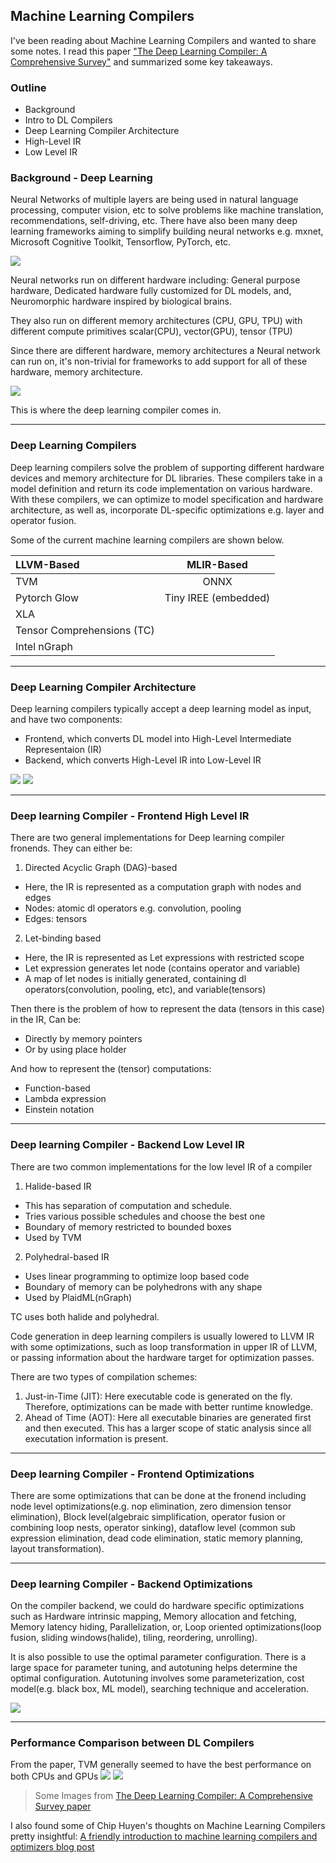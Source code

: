 <!-- ---
title: "Machine learning compilers"
date: 2022-11-14
--- -->

## Machine Learning Compilers


I've been reading about Machine Learning Compilers and wanted to share some notes. I read this paper ["The Deep Learning Compiler: A Comprehensive Survey"](https://arxiv.org/abs/2002.03794) and summarized some key takeaways.



### Outline
- Background
- Intro to DL Compilers
- Deep Learning Compiler Architecture
- High-Level IR
- Low Level IR



### Background - Deep Learning
Neural Networks of multiple layers are being used in natural language processing, computer vision, etc to solve problems like machine translation, recommendations, self-driving, etc. 
There have also been many deep learning frameworks aiming to simplify building neural networks e.g. mxnet, Microsoft Cognitive Toolkit, Tensorflow, PyTorch, etc.

<img src="http://teimilola.github.io/resources/dl_frameworks.jpeg">



Neural networks run on different hardware including: General purpose hardware, Dedicated hardware fully customized for DL models, and, Neuromorphic hardware inspired by biological brains.

They also run on different memory architectures (CPU, GPU, TPU) with different compute primitives scalar(CPU), vector(GPU), tensor (TPU)


Since there are different hardware, memory architectures a Neural network can run on, it's non-trivial for frameworks to add support for all of these hardware, memory architecture.

<img src="http://teimilola.github.io/resources/dl_compilers_memory_subsystem.jpeg">

This is where the deep learning compiler comes in.


_____


### Deep Learning Compilers
Deep learning compilers solve the problem of supporting different hardware devices and memory architecture for DL libraries. These compilers take in a model definition and return its code implementation on various hardware. With these compilers, we can optimize to model specification and hardware architecture, as well as, incorporate DL-specific optimizations e.g. layer and operator fusion.

Some of the current machine learning compilers are shown below.

| LLVM-Based      | MLIR-Based |
| :---        |    :----:   |        
| TVM      | ONNX      | 
| Pytorch Glow   | Tiny IREE (embedded)        | 
|XLA| |
|Tensor Comprehensions (TC)| |
|Intel nGraph| |


_____


### Deep Learning Compiler Architecture
Deep learning compilers typically accept a deep learning model as input, and have two components:
- Frontend, which converts DL model into High-Level Intermediate Representaion (IR)
- Backend, which converts High-Level IR into Low-Level IR



<img src="http://teimilola.github.io/resources/simplified_dl_compiler.jpeg">


<img src="http://teimilola.github.io/resources/dl_compiler_achitecture.jpeg">


_____


### Deep learning Compiler - Frontend High Level IR
There are two general implementations for Deep learning compiler fronends. They can either be:
1. Directed Acyclic Graph (DAG)-based
- Here, the IR is represented as a computation graph with nodes and edges
- Nodes: atomic dl operators e.g. convolution, pooling
- Edges: tensors
2. Let-binding based
- Here, the IR is represented as Let expressions with restricted scope
- Let expression generates let node (contains operator and variable)
- A map of let nodes is initially generated, containing dl operators(convolution, pooling, etc), and variable(tensors)


Then there is the problem of how to represent the data (tensors in this case) in the IR, Can be:
- Directly by memory pointers
- Or by using place holder

And how to represent the (tensor) computations:
- Function-based
- Lambda expression
- Einstein notation


_____


### Deep learning Compiler - Backend Low Level IR
There are two common implementations for the low level IR of a compiler
1. Halide-based IR
- This has separation of computation and schedule. 
- Tries various possible schedules and choose the best one
- Boundary of memory restricted to bounded boxes
- Used by TVM
2. Polyhedral-based IR
- Uses linear programming to optimize loop based code
- Boundary of memory can be polyhedrons with any shape
- Used by PlaidML(nGraph)

TC uses both halide and polyhedral.

Code generation in deep learning compilers is usually lowered to LLVM IR with some optimizations, such as loop transformation in upper IR of LLVM, or passing information about the hardware target for optimization passes.

There are two types of compilation schemes:
1. Just-in-Time (JIT): Here executable code is generated on the fly. Therefore, optimizations can be made with better runtime knowledge.
2. Ahead of Time (AOT): Here all executable binaries are generated first and then executed. This has a larger scope of static analysis since all executation information is present.


______


### Deep learning Compiler - Frontend Optimizations
There are some optimizations that can be done at the fronend including node level optimizations(e.g. nop elimination, zero dimension tensor elimination), Block level(algebraic simplification, operator fusion or combining loop nests, operator sinking), dataflow level (common sub expression elimination, dead code elimination, static memory planning, layout transformation).


_____



### Deep learning Compiler - Backend Optimizations
On the compiler backend, we could do hardware specific optimizations such as Hardware intrinsic mapping, Memory allocation and fetching, Memory latency hiding, Parallelization, or, Loop oriented optimizations(loop fusion, sliding windows(halide), tiling, reordering, unrolling).

It is also possible to use the optimal parameter configuration. There is a large space for parameter tuning, and autotuning helps determine the optimal configuration. Autotuning involves some parameterization, cost model(e.g. black box, ML model), searching technique and acceleration.




<img src="http://teimilola.github.io/resources/dl_compiler_backend_optimizations.jpeg">


_____


### Performance Comparison between DL Compilers

From the paper, TVM generally seemed to have the best performance on both CPUs and GPUs
<img src="http://teimilola.github.io/resources/dl_compiler_perf_comp.jpeg">
<img src="http://teimilola.github.io/resources/dl_compiler_perf_comp_table.jpeg">




> Some Images from [The Deep Learning Compiler: A Comprehensive Survey paper](https://arxiv.org/abs/2002.03794)


I also found some of Chip Huyen's thoughts on Machine Learning Compilers pretty insightful: [A friendly introduction to machine learning compilers and optimizers blog post](https://huyenchip.com/2021/09/07/a-friendly-introduction-to-machine-learning-compilers-and-optimizers.html)
